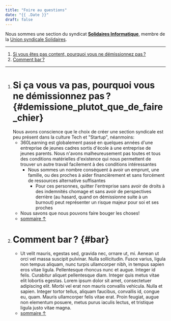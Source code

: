 ```yaml
---
title: "Foire au questions"
date: "{{ .Date }}"
draft: false
---
```


Nous sommes une section du syndicat **[Solidaires Informatique](https://solidairesinformatique.org/)**, membre de la [Union syndicale Solidaires](https://solidaires.org/).

---

1. [Si vous êtes pas content, pourquoi vous ne démissionnez pas ?](#demissione_plutot_que_de_faire_chier)
1. [Comment bar ?](#bar)

---

1. # Si ça vous va pas, pourquoi vous ne démissionnez pas ? {#demissione_plutot_que_de_faire_chier}
    Nous avons conscience que le choix de créer une section syndicale est peu présent dans la culture Tech et "Startup", néanmoins:
    * 360Learning est globalement passé en quelques années d'une entreprise de jeunes cadres sortis d'école à une entreprise de jeunes parents. Nous n'avons malheureusement pas toutes et tous des conditions matérielles d'existence qui nous permettent de trouver un autre travail facilement à des conditions intéressantes
        * Nous sommes un nombre conséquent à avoir un emprunt, une famille, ou des proches à aider financièrement et sans forcément de ressources alternative suffisantes
            * Pour ces personnes, quitter l'entreprise sans avoir de droits à des indemnités chomage et sans avoir de perspectives derrière (au hasard, quand on démissionne suite à un burnout) peut représenter un risque majeur pour soi et ses proches
    * Nous savons que nous pouvons faire bouger les choses!
    * [sommaire ↑](#)
1. # Comment bar ? {#bar}
    * Ut velit mauris, egestas sed, gravida nec, ornare ut, mi. Aenean ut orci vel massa suscipit pulvinar. Nulla sollicitudin. Fusce varius, ligula non tempus aliquam, nunc turpis ullamcorper nibh, in tempus sapien eros vitae ligula. Pellentesque rhoncus nunc et augue. Integer id felis. Curabitur aliquet pellentesque diam. Integer quis metus vitae elit lobortis egestas. Lorem ipsum dolor sit amet, consectetuer adipiscing elit. Morbi vel erat non mauris convallis vehicula. Nulla et sapien. Integer tortor tellus, aliquam faucibus, convallis id, congue eu, quam. Mauris ullamcorper felis vitae erat. Proin feugiat, augue non elementum posuere, metus purus iaculis lectus, et tristique ligula justo vitae magna.
    * [sommaire ↑](#)
